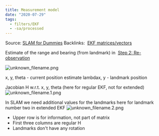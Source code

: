 ```yaml
---
title: Measurement model
date: "2020-07-29"
tags:
  - filters/EKF
  - -sa/processed
---
```


Source: [SLAM for Dummies](slam-for-dummies.md)
Backlinks:  [EKF matrices/vectors](ekf-matrices_vectors.md)

Estimate of the range and bearing (from landmark) in  [Step 2: Re-observation](step-2-re-observation.md)

![unknown_filename.png](./_resources/Measurement_model.resources/unknown_filename.png)

x, y, theta - current position estimate
lambdax, y - landmark position

Jacobian H w.r.t. x, y, theta (here for regular EKF, not for extended)
![unknown_filename.1.png](./_resources/Measurement_model.resources/unknown_filename.1.png)

In SLAM we need additional values for the landmarks
here for landmark number two in extended EKF
![unknown_filename.2.png](./_resources/Measurement_model.resources/unknown_filename.2.png)

*   Upper row is for information, not part of matrix
*   First three columns are regular H
*   Landmarks don't have any rotation


